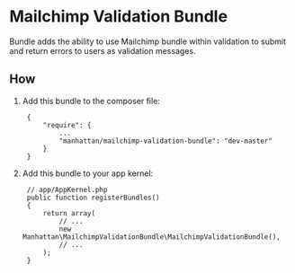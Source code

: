 # Mailchimp Validation Bundle

Bundle adds the ability to use Mailchimp bundle within validation to submit and return errors to users as validation messages.

## How
1. Add this bundle to the composer file:

        {
            "require": {
                ...
                "manhattan/mailchimp-validation-bundle": "dev-master"
            }
        }

2. Add this bundle to your app kernel:

        // app/AppKernel.php
        public function registerBundles()
        {
            return array(
                // ...
                new Manhattan\MailchimpValidationBundle\MailchimpValidationBundle(),
                // ...
            );
        }
